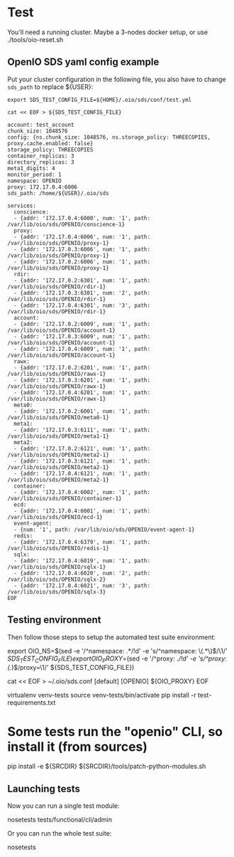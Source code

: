 # Test

You'll need a running cluster. Maybe a 3-nodes docker setup, or use
./tools/oio-reset.sh

## OpenIO SDS yaml config example

Put your cluster configuration in the following file, you also have to change
`sds_path` to replace ${USER}:

    export SDS_TEST_CONFIG_FILE=${HOME}/.oio/sds/conf/test.yml

    cat << EOF > ${SDS_TEST_CONFIG_FILE}

    account: test_account
    chunk_size: 1048576
    config: {ns.chunk_size: 1048576, ns.storage_policy: THREECOPIES, proxy.cache.enabled: false}
    storage_policy: THREECOPIES
    container_replicas: 3
    directory_replicas: 3
    meta1_digits: 4
    monitor_period: 1
    namespace: OPENIO
    proxy: 172.17.0.4:6006
    sds_path: /home/${USER}/.oio/sds

    services:
      conscience:
      - {addr: '172.17.0.4:6000', num: '1', path: /var/lib/oio/sds/OPENIO/conscience-1}
      proxy:
      - {addr: '172.17.0.4:6006', num: '1', path: /var/lib/oio/sds/OPENIO/proxy-1}
      - {addr: '172.17.0.3:6006', num: '1', path: /var/lib/oio/sds/OPENIO/proxy-1}
      - {addr: '172.17.0.2:6006', num: '1', path: /var/lib/oio/sds/OPENIO/proxy-1}
      rdir:
      - {addr: '172.17.0.2:6301', num: '1', path: /var/lib/oio/sds/OPENIO/rdir-1}
      - {addr: '172.17.0.3:6301', num: '2', path: /var/lib/oio/sds/OPENIO/rdir-1}
      - {addr: '172.17.0.4:6301', num: '3', path: /var/lib/oio/sds/OPENIO/rdir-1}
      account:
      - {addr: '172.17.0.2:6009', num: '1', path: /var/lib/oio/sds/OPENIO/account-1}
      - {addr: '172.17.0.3:6009', num: '1', path: /var/lib/oio/sds/OPENIO/account-1}
      - {addr: '172.17.0.4:6009', num: '1', path: /var/lib/oio/sds/OPENIO/account-1}
      rawx:
      - {addr: '172.17.0.2:6201', num: '1', path: /var/lib/oio/sds/OPENIO/rawx-1}
      - {addr: '172.17.0.3:6201', num: '1', path: /var/lib/oio/sds/OPENIO/rawx-1}
      - {addr: '172.17.0.4:6201', num: '1', path: /var/lib/oio/sds/OPENIO/rawx-1}
      meta0:
      - {addr: '172.17.0.2:6001', num: '1', path: /var/lib/oio/sds/OPENIO/meta0-1}
      meta1:
      - {addr: '172.17.0.3:6111', num: '1', path: /var/lib/oio/sds/OPENIO/meta1-1}
      meta2:
      - {addr: '172.17.0.2:6121', num: '1', path: /var/lib/oio/sds/OPENIO/meta2-1}
      - {addr: '172.17.0.3:6121', num: '1', path: /var/lib/oio/sds/OPENIO/meta2-1}
      - {addr: '172.17.0.4:6121', num: '1', path: /var/lib/oio/sds/OPENIO/meta2-1}
      container:
      - {addr: '172.17.0.4:6002', num: '1', path: /var/lib/oio/sds/OPENIO/container-1}
      ecd:
      - {addr: '172.17.0.4:6001', num: '1', path: /var/lib/oio/sds/OPENIO/ecd-1}
      event-agent:
      - {num: '1', path: /var/lib/oio/sds/OPENIO/event-agent-1}
      redis:
      - {addr: '172.17.0.4:6379', num: '1', path: /var/lib/oio/sds/OPENIO/redis-1}
      sqlx:
      - {addr: '172.17.0.4:6019', num: '1', path: /var/lib/oio/sds/OPENIO/sqlx-1}
      - {addr: '172.17.0.4:6020', num: '2', path: /var/lib/oio/sds/OPENIO/sqlx-2}
      - {addr: '172.17.0.4:6021', num: '3', path: /var/lib/oio/sds/OPENIO/sqlx-3}
    EOF

## Testing environment

Then follow those steps to setup the automated test suite environment:

  export OIO_NS=$(sed -e '/^namespace: .*/!d' -e 's/^namespace: \(.*\)$/\1/' ${SDS_TEST_CONFIG_FILE})
  export OIO_PROXY=$(sed -e '/^proxy: .*/!d' -e 's/^proxy: \(.*\)$/proxy=\1/' ${SDS_TEST_CONFIG_FILE})

  cat << EOF > ~/.oio/sds.conf
  [default]
  [OPENIO]
  ${OIO_PROXY}
  EOF

  virtualenv venv-tests
  source venv-tests/bin/activate
  pip install -r test-requirements.txt
  # Some tests run the "openio" CLI, so install it (from sources)
  pip install -e ${SRCDIR}
  ${SRCDIR}/tools/patch-python-modules.sh

## Launching tests

Now you can run a single test module:

  nosetests tests/functional/cli/admin

Or you can run the whole test suite:

  nosetests
